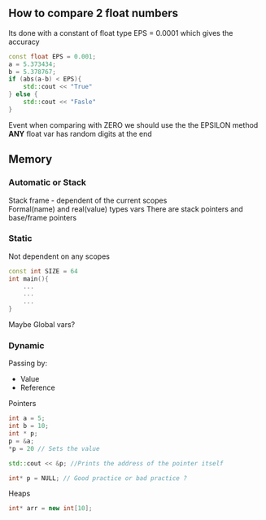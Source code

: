 ## How to compare 2 float numbers
Its done with a constant of float type EPS = 0.0001 which gives the accuracy  
```c++
const float EPS = 0.001;
a = 5.373434;
b = 5.378767;
if (abs(a-b) < EPS){
    std::cout << "True"
} else {
    std::cout << "Fasle"
}
```
Event when comparing with ZERO we should use the the EPSILON method  
**ANY** float var has random digits at the end  

## Memory
### Automatic or Stack
Stack frame - dependent of the current scopes  
Formal(name) and real(value) types vars
There are stack pointers and base/frame pointers

### Static
Not dependent on any scopes
```c++
const int SIZE = 64
int main(){
    ...
    ...
    ...
}
```
Maybe Global vars?

### Dynamic
Passing by:
* Value
* Reference

Pointers
```c++
int a = 5;
int b = 10;
int * p;
p = &a;
*p = 20 // Sets the value

std::cout << &p; //Prints the address of the pointer itself

int* p = NULL; // Good practice or bad practice ?
```
Heaps
```c++
int* arr = new int[10];
```
